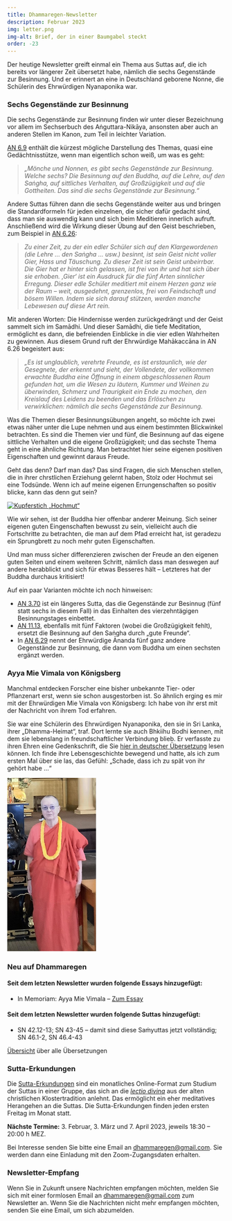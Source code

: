 ```yaml
---
title: Dhammaregen-Newsletter
description: Februar 2023
img: letter.png
img-alt: Brief, der in einer Baumgabel steckt
order: -23
---
```


Der heutige Newsletter greift einmal ein Thema aus Suttas auf, die ich bereits vor längerer Zeit übersetzt habe, nämlich die sechs Gegenstände zur Besinnung. Und er erinnert an eine in Deutschland geborene Nonne, die Schülerin des Ehrwürdigen Nyanaponika war.

### Sechs Gegenstände zur Besinnung

Die sechs Gegenstände zur Besinnung finden wir unter dieser Bezeichnung vor allem im Sechserbuch des Aṅguttara-Nikāya, ansonsten aber auch an anderen Stellen im Kanon, zum Teil in leichter Variation.

[AN 6.9](#/sutta/an6.9/de/sabbamitta) enthält die kürzest mögliche Darstellung des Themas, quasi eine Gedächtnisstütze, wenn man eigentlich schon weiß, um was es geht:

>*„Mönche und Nonnen, es gibt sechs Gegenstände zur Besinnung. Welche sechs? Die Besinnung auf den Buddha, auf die Lehre, auf den Saṅgha, auf sittliches Verhalten, auf Großzügigkeit und auf die Gottheiten. Das sind die sechs Gegenstände zur Besinnung.“*

Andere Suttas führen dann die sechs Gegenstände weiter aus und bringen die Standardformeln für jeden einzelnen, die sicher dafür gedacht sind, dass man sie auswendig kann und sich beim Meditieren innerlich aufruft. Anschließend wird die Wirkung dieser Übung auf den Geist beschrieben, zum Beispiel in [AN 6.26](#/sutta/an6.26/de/sabbamitta):

>*Zu einer Zeit, zu der ein edler Schüler sich auf den Klargewordenen (die Lehre … den Saṅgha … usw.) besinnt, ist sein Geist nicht voller Gier, Hass und Täuschung. Zu dieser Zeit ist sein Geist unbeirrbar. Die Gier hat er hinter sich gelassen, ist frei von ihr und hat sich über sie erhoben. ‚Gier‘ ist ein Ausdruck für die fünf Arten sinnlicher Erregung. Dieser edle Schüler meditiert mit einem Herzen ganz wie der Raum – weit, ausgedehnt, grenzenlos, frei von Feindschaft und bösem Willen. Indem sie sich darauf stützen, werden manche Lebewesen auf diese Art rein.*

Mit anderen Worten: Die Hindernisse werden zurückgedrängt und der Geist sammelt sich im Samādhi. Und dieser Samādhi, die tiefe Meditation, ermöglicht es dann, die befreienden Einblicke in die vier edlen Wahrheiten zu gewinnen. Aus diesem Grund ruft der Ehrwürdige Mahākaccāna in AN 6.26 begeistert aus:

>*„Es ist unglaublich, verehrte Freunde, es ist erstaunlich, wie der Gesegnete, der erkennt und sieht, der Vollendete, der vollkommen erwachte Buddha eine Öffnung in einem abgeschlossenen Raum gefunden hat, um die Wesen zu läutern, Kummer und Weinen zu überwinden, Schmerz und Traurigkeit ein Ende zu machen, den Kreislauf des Leidens zu beenden und das Erlöschen zu verwirklichen: nämlich die sechs Gegenstände zur Besinnung.*

Was die Themen dieser Besinnungsübungen angeht, so möchte ich zwei etwas näher unter die Lupe nehmen und aus einem bestimmten Blickwinkel betrachten. Es sind die Themen vier und fünf, die Besinnung auf das eigene sittliche Verhalten und die eigene Großzügigkeit; und das sechste Thema geht in eine ähnliche Richtung. Man betrachtet hier seine eigenen positiven Eigenschaften und gewinnt daraus Freude.

Geht das denn? Darf man das? Das sind Fragen, die sich Menschen stellen, die in ihrer chrstlichen Erziehung gelernt haben, Stolz oder Hochmut sei eine Todsünde. Wenn ich auf meine eigenen Errungenschaften so positiv blicke, kann das denn gut sein?

<a title="Kupferstich „Hochmut“ von Pieter Bruegel dem Älteren auf Wikipedia; gemeinfrei" href="https://upload.wikimedia.org/wikipedia/commons/thumb/6/69/Brueghel_-_Sieben_Laster_-_Superbia.jpg/1280px-Brueghel_-_Sieben_Laster_-_Superbia.jpg" target="_blank"><img height="300" alt="Kupferstich „Hochmut“" src="https://upload.wikimedia.org/wikipedia/commons/thumb/6/69/Brueghel_-_Sieben_Laster_-_Superbia.jpg/1280px-Brueghel_-_Sieben_Laster_-_Superbia.jpg"></a>

Wie wir sehen, ist der Buddha hier offenbar anderer Meinung. Sich seiner eigenen guten Eingenschaften bewusst zu sein, vielleicht auch die Fortschritte zu betrachten, die man auf dem Pfad erreicht hat, ist geradezu ein Sprungbrett zu noch mehr guten Eigenschaften.

Und man muss sicher differenzieren zwischen der Freude an den eigenen guten Seiten und einem weiteren Schritt, nämlich dass man deswegen auf andere herabblickt und sich für etwas Besseres hält – Letzteres hat der Buddha durchaus kritisiert!

Auf ein paar Varianten möchte ich noch hinweisen:
- [AN 3.70](#/sutta/an3.70/de/sabbamitta) ist ein längeres Sutta, das die Gegenstände zur Besinnug (fünf statt sechs in diesem Fall) in das Einhalten des vierzehntägigen Besinnungstages einbettet.
- [AN 11.13](#/sutta/an11.13/de/sabbamitta), ebenfalls mit fünf Faktoren (wobei die Großzügigkeit fehlt), ersetzt die Besinnung auf den Saṅgha durch „gute Freunde“.
- In [AN 6.29](#/sutta/an6.29/de/sabbamitta) nennt der Ehrwürdige Ānanda fünf ganz andere Gegenstände zur Besinnung, die dann vom Buddha um einen sechsten ergänzt werden.

### Ayya Mie Vimala von Königsberg

Manchmal entdecken Forscher eine bisher unbekannte Tier- oder Pflanzenart erst, wenn sie schon ausgestorben ist. So ähnlich erging es mir mit der Ehrwürdigen Mie Vimala von Königsberg: Ich habe von ihr erst mit der Nachricht von ihrem Tod erfahren.

Sie war eine Schülerin des Ehrwürdigen Nyanaponika, den sie in Sri Lanka, ihrer „Dhamma-Heimat“, traf. Dort lernte sie auch Bhkiihu Bodhi kennen, mit dem sie lebenslang in freundschaftlicher Verbindung blieb. Er verfasste zu ihren Ehren eine Gedenkschrift, die Sie [hier in deutscher Übersetzung](#/wiki/tropfen/mievimala) lesen können. Ich finde ihre Lebensgeschichte bewegend und hatte, als ich zum ersten Mal über sie las, das Gefühl: „Schade, dass ich zu spät von ihr gehört habe …“

<img src="img/mievimala400.png" title="Ayya Mie Vimala, Foto von Donna Higashi, 2019, anlässlich der Gedenkfeier für Mary Foster in Honolulu" alt="Ayya Mie Vimala stehend" style="height: 400px;">

### Neu auf Dhammaregen

#### Seit dem letzten Newsletter wurden folgende Essays hinzugefügt:

- In Memoriam: Ayya Mie Vimala – [Zum Essay](#/wiki/tropfen/mievimala)

#### Seit dem letzten Newsletter wurden folgende Suttas hinzugefügt:

- SN 42.12-13; SN 43-45 – damit sind diese Saṁyuttas jetzt vollständig; SN 46.1-2, SN 46.4-43

[Übersicht](#/wiki/uebersetzung/uebersicht) über alle Übersetzungen

### Sutta-Erkundungen 

Die [Sutta-Erkundungen](#/wiki/erkundung) sind ein monatliches Online-Format zum Studium der Suttas in einer Gruppe, das sich an die [*lectio divina*](https://de.wikipedia.org/wiki/Lectio_divina) aus der alten christlichen Klostertradition anlehnt. Das ermöglicht ein eher meditatives Herangehen an die Suttas. Die Sutta-Erkundungen finden jeden ersten Freitag im Monat statt. 

**Nächste Termine:** 3. Februar, 3. März und 7. April 2023, jeweils 18:30 – 20:00 h MEZ.

Bei Interesse senden Sie bitte eine Email an [dhammaregen@gmail.com](mailto:dhammaregen@gmail.com). Sie werden dann eine Einladung mit den Zoom-Zugangsdaten erhalten.

### Newsletter-Empfang

Wenn Sie in Zukunft unsere Nachrichten empfangen möchten, melden Sie sich mit einer formlosen Email an [dhammaregen@gmail.com](mailto:dhammaregen@gmail.com) zum Newsletter an. Wenn Sie die Nachrichten nicht mehr empfangen möchten, senden Sie eine Email, um sich abzumelden.

